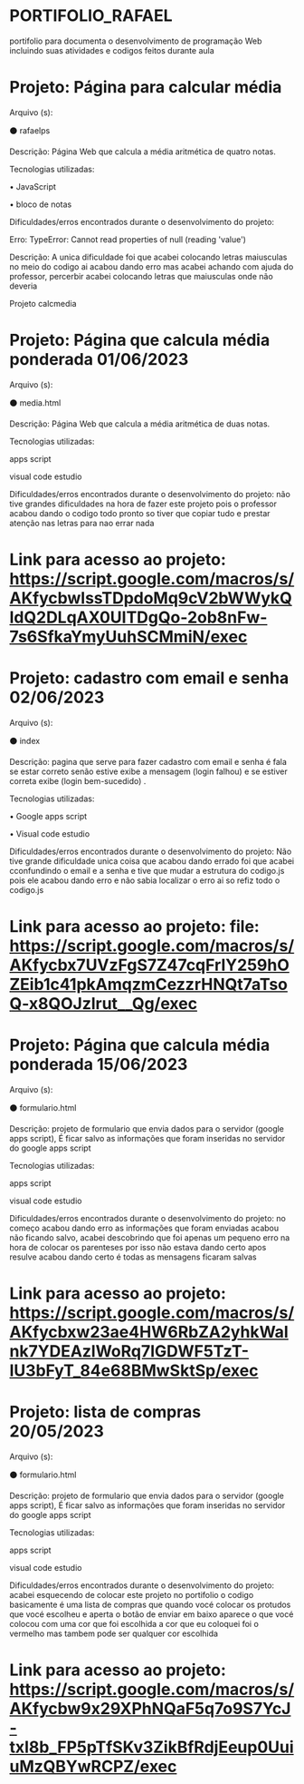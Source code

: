 # PORTIFOLIO_RAFAEL
 portifolio para documenta o desenvolvimento  de programação Web incluindo suas atividades e codigos feitos durante aula
 
# Projeto: Página para calcular média

Arquivo (s):

⚫ rafaelps

Descrição: Página Web que calcula a média aritmética de quatro notas.

Tecnologias utilizadas:

• JavaScript

• bloco de notas

Dificuldades/erros encontrados durante o desenvolvimento do projeto:

Erro: TypeError: Cannot read properties of null (reading 'value')

Descrição: A unica dificuldade foi que acabei colocando letras maiusculas no meio do codigo ai acabou dando erro mas acabei achando com ajuda do professor, percerbir acabei colocando letras que maiusculas onde não deveria

Projeto calcmedia



# Projeto: Página que calcula média ponderada 01/06/2023

Arquivo (s):

⚫ media.html

Descrição: Página Web que calcula a média aritmética de duas notas.

Tecnologias utilizadas:

 apps script

 visual code estudio 

Dificuldades/erros encontrados durante o desenvolvimento do projeto: não tive grandes dificuldades na hora de fazer este projeto pois o professor acabou dando o codigo todo pronto so tiver que copiar tudo e prestar atenção nas letras para nao errar nada 

# Link para acesso ao projeto: https://script.google.com/macros/s/AKfycbwlssTDpdoMq9cV2bWWykQIdQ2DLqAX0UITDgQo-2ob8nFw-7s6SfkaYmyUuhSCMmiN/exec



# Projeto: cadastro com email e senha 02/06/2023

Arquivo (s):

⚫ index

Descrição: pagina que serve para fazer cadastro com email e senha é fala se estar correto senão estive exibe a mensagem (login falhou) e se estiver correta exibe (login bem-sucedido) .

Tecnologias utilizadas:

• Google apps script 

• Visual code estudio

Dificuldades/erros encontrados durante o desenvolvimento do projeto: Não tive grande dificuldade unica coisa que acabou dando errado foi que acabei cconfundindo o email e a senha e tive que mudar a estrutura do codigo.js pois ele acabou dando erro e não sabia localizar o erro ai so refiz todo o codigo.js 

# Link para acesso ao projeto: file: https://script.google.com/macros/s/AKfycbx7UVzFgS7Z47cqFrIY259hOZEib1c41pkAmqzmCezzrHNQt7aTsoQ-x8QOJzlrut__Qg/exec



# Projeto: Página que calcula média ponderada 15/06/2023

Arquivo (s):

⚫ formulario.html

Descrição: projeto de formulario que envia dados para o servidor (google apps script), É ficar salvo as informações que foram inseridas no servidor do google apps script

Tecnologias utilizadas:

 apps script

 visual code estudio 

Dificuldades/erros encontrados durante o desenvolvimento do projeto: no começo acabou dando erro as informações que foram enviadas acabou não ficando salvo, acabei descobrindo que foi apenas um pequeno erro na hora de colocar os parenteses por isso não estava dando certo apos resulve acabou dando certo é todas as mensagens ficaram salvas 

# Link para acesso ao projeto: https://script.google.com/macros/s/AKfycbxw23ae4HW6RbZA2yhkWaInk7YDEAzlWoRq7IGDWF5TzT-IU3bFyT_84e68BMwSktSp/exec



# Projeto: lista de compras 20/05/2023

Arquivo (s):

⚫ formulario.html

Descrição: projeto de formulario que envia dados para o servidor (google apps script), É ficar salvo as informações que foram inseridas no servidor do google apps script

Tecnologias utilizadas:

 apps script

 visual code estudio 

Dificuldades/erros encontrados durante o desenvolvimento do projeto: acabei esquecendo de colocar este projeto no portifolio o codigo basicamente é uma lista de compras que quando vocé colocar os protudos que vocé escolheu e aperta o botão de enviar em baixo aparece o que vocé colocou com uma cor que foi escolhida a cor que eu coloquei foi o vermelho mas tambem pode ser qualquer cor escolhida 

# Link para acesso ao projeto: https://script.google.com/macros/s/AKfycbw9x29XPhNQaF5q7o9S7YcJ-txI8b_FP5pTfSKv3ZikBfRdjEeup0UuiuMzQBYwRCPZ/exec


